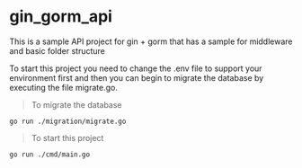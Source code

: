 # gin_gorm_api

This is a sample API project for gin + gorm that has a sample for middleware and basic folder structure

To start this project you need to change the .env file to support your environment first and then you can begin to migrate the database by executing the file migrate.go.

>To migrate the database
```shell
go run ./migration/migrate.go
```



> To start this project
```
go run ./cmd/main.go
```

